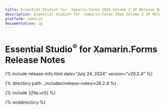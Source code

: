 ```yaml
---
title: Essential Studio® for  Xamarin.Forms 2024 Volume 2 SP Release Release Notes  
description: Essential Studio® for  Xamarin.Forms 2024 Volume 2 SP Release Release Notes  
platform: xamarin
documentation: ug
---
```


# Essential Studio<sup>®</sup> for  Xamarin.Forms  Release Notes  

{% include release-info.html date="July 24, 2024"  version="v26.2.4" %} 

{% directory path: _includes/release-notes/v26.2.4 %}

{% include {{file.url}} %}

{% enddirectory %}